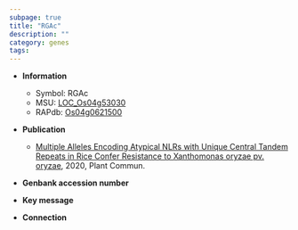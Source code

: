```yaml
---
subpage: true
title: "RGAc"
description: ""
category: genes
tags: 
---
```


* **Information**  
    + Symbol: RGAc  
    + MSU: [LOC_Os04g53030](http://rice.plantbiology.msu.edu/cgi-bin/ORF_infopage.cgi?orf=LOC_Os04g53030)  
    + RAPdb: [Os04g0621500](http://rapdb.dna.affrc.go.jp/viewer/gbrowse_details/irgsp1?name=Os04g0621500)  

* **Publication**  
    + [Multiple Alleles Encoding Atypical NLRs with Unique Central Tandem Repeats in Rice Confer Resistance to Xanthomonas oryzae pv. oryzae](http://www.ncbi.nlm.nih.gov/pubmed?term=Multiple+Alleles+Encoding+Atypical+NLRs+with+Unique+Central+Tandem+Repeats+in+Rice+Confer+Resistance+to+Xanthomonas+oryzae+pv.+oryzae%5BTitle%5D), 2020, Plant Commun.

* **Genbank accession number**  

* **Key message**  

* **Connection**  




